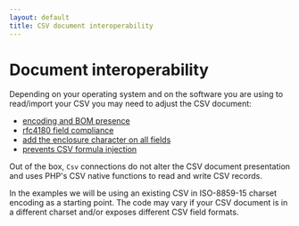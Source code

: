 ```yaml
---
layout: default
title: CSV document interoperability
---
```


# Document interoperability

Depending on your operating system and on the software you are using to read/import your CSV you may need to adjust the CSV document:

- [encoding and BOM presence](/9.0/interoperability/encoding/)
- [rfc4180 field compliance](/9.0/interoperability/rfc4180-field/)
- [add the enclosure character on all fields](/9.0/interoperability/enclosure-field/)
- [prevents CSV formula injection](/9.0/interoperability/escape-formula-injection/)

<p class="message-info">Out of the box, <code>Csv</code> connections do not alter the CSV document presentation and uses PHP's CSV native functions to read and write CSV records.</p>

In the examples we will be using an existing CSV in ISO-8859-15 charset encoding as a starting point. The code may vary if your CSV document is in a different charset and/or exposes different CSV field formats.